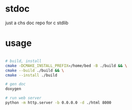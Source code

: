 # stdoc

just a chs doc repo for c stdlib

# usage

```bash

# build, install
cmake -DCMAKE_INSTALL_PREFIX=/home/bed -B ./build && \
cmake --build ./build && \
cmake --install ./build

# gen doc
doxygen

# run web server
python -m http.server -b 0.0.0.0 -d ./html 8000

```
